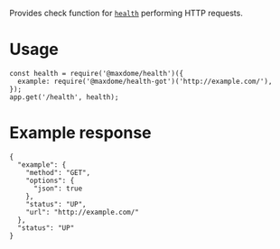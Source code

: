 Provides check function for [`health`](http://npmjs.com/@maxdome/health) performing HTTP requests.

# Usage

```
const health = require('@maxdome/health')({
  example: require('@maxdome/health-got')('http://example.com/'),
});
app.get('/health', health);
```

# Example response

```
{
  "example": {
    "method": "GET",
    "options": {
      "json": true
    },
    "status": "UP",
    "url": "http://example.com/"
  },
  "status": "UP"
}
```
